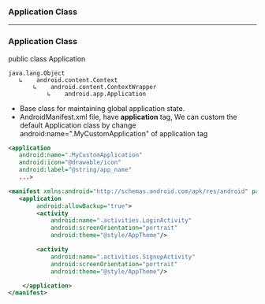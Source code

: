 ### Application Class

------------------------------------------------

### Application Class

public class Application 

```
java.lang.Object
   ↳	android.content.Context
 	   ↳	android.content.ContextWrapper
 	 	   ↳	android.app.Application
```

* Base class for maintaining global application state.
* AndroidManifest.xml file, have **application** tag, We can custom the default Application class by change android:name=".MyCustomApplication" of application tag

```xml
<application 
   android:name=".MyCustomApplication"
   android:icon="@drawable/icon" 
   android:label="@string/app_name" 
   ...>
```


```xml
<manifest xmlns:android="http://schemas.android.com/apk/res/android" package="com.fuji.fujisdk">
   <application
        android:allowBackup="true">
        <activity
            android:name=".activities.LoginActivity"
            android:screenOrientation="portrait"
            android:theme="@style/AppTheme"/>

        <activity
            android:name=".activities.SignupActivity"
            android:screenOrientation="portrait"
            android:theme="@style/AppTheme"/>

    </application>
</manifest>
```
